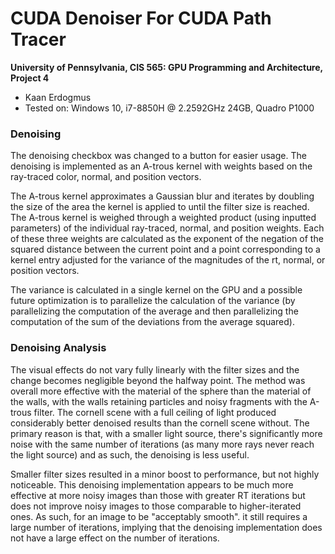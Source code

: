 CUDA Denoiser For CUDA Path Tracer
==================================

**University of Pennsylvania, CIS 565: GPU Programming and Architecture, Project 4**

* Kaan Erdogmus
* Tested on: Windows 10, i7-8850H @ 2.2592GHz 24GB, Quadro P1000

### Denoising
The denoising checkbox was changed to a button for easier usage. The denoising is implemented as an A-trous kernel with weights based on the ray-traced color, normal, and position vectors. 

The A-trous kernel approximates a Gaussian blur and iterates by doubling the size of the area the kernel is applied to until the filter size is reached. The A-trous kernel is weighed through a weighted product (using inputted parameters) of the individual ray-traced, normal, and position weights. Each of these three weights are calculated as the exponent of the negation of the squared distance between the current point and a point corresponding to a kernel entry adjusted for the variance of the magnitudes of the rt, normal, or position vectors.

The variance is calculated in a single kernel on the GPU and a possible future optimization is to parallelize the calculation of the variance (by parallelizing the computation of the average and then parallelizing the computation of the sum of the deviations from the average squared).

### Denoising Analysis
The visual effects do not vary fully linearly with the filter sizes and the change becomes negligible beyond the halfway point.
The method was overall more effective with the material of the sphere than the material of the walls, with the walls retaining particles and noisy fragments with the A-trous filter.
The cornell scene with a full ceiling of light produced considerably better denoised results than the cornell scene without. The primary reason is that, with a smaller light source, there's significantly more noise with the same number of iterations (as many more rays never reach the light source) and as such, the denoising is less useful.

Smaller filter sizes resulted in a minor boost to performance, but not highly noticeable. This denoising implementation appears to be much more effective at more noisy images than those with greater RT iterations but does not improve noisy images to those comparable to higher-iterated ones. As such, for an image to be "acceptably smooth". it still requires a large number of iterations, implying that the denoising implementation does not have a large effect on the number of iterations.


